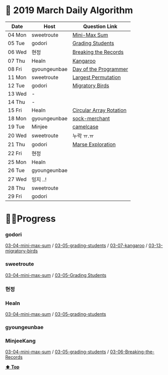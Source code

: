 # 🌿 2019 March Daily Algorithm


| Date |  Host       |  Question Link                                                             |
|------| ----------- | -------------------------------------------------------------------------- |
|04 Mon| sweetroute | [Mini-Max Sum](https://www.hackerrank.com/challenges/mini-max-sum) |
|05 Tue| godori | [Grading Students](https://www.hackerrank.com/challenges/grading) |
|06 Wed| 현정 | [Breaking the Records](https://www.hackerrank.com/challenges/breaking-best-and-worst-records)|
|07 Thu| HeaIn | [Kangaroo](https://www.hackerrank.com/challenges/kangaroo) |
|08 Fri| gyoungeunbae | [Day of the Programmer](https://www.hackerrank.com/challenges/day-of-the-programmer) |
|11 Mon| sweetroute | [Largest Permutation](https://www.hackerrank.com/challenges/largest-permutation) |
|12 Tue| godori | [Migratory Birds](https://www.hackerrank.com/challenges/migratory-birds) |
|13 Wed| - | |
|14 Thu| - | |
|15 Fri| HeaIn | [Circular Array Rotation](https://www.hackerrank.com/challenges/circular-array-rotation) |
|18 Mon| gyoungeunbae |[sock-merchant](https://www.hackerrank.com/challenges/sock-merchant) |
|19 Tue| Minjee |[camelcase](https://www.hackerrank.com/challenges/camelcase) |
|20 Wed| sweetroute | 누락 ㅠ.ㅠ |
|21 Thu| godori | [Marse Exploration](https://www.hackerrank.com/challenges/mars-exploration)|
|22 Fri| 현정 | |
|25 Mon| HeaIn | |
|26 Tue| gyoungeunbae | |
|27 Wed| 밍지 ..!     | |
|28 Thu| sweetroute | |
|29 Fri| godori | |


#  👩‍💻Progress

### godori 
[03-04-mini-max-sum](https://github.com/godori/today-algorithm/blob/master/03-04-mini-max-sum.py)
/ [03-05-grading-students](https://github.com/godori/today-algorithm/blob/master/03-05-grading-students.py)
/ [03-07-kangaroo](https://github.com/godori/today-algorithm/blob/master/03-07-kangaroo.py)
/ [03-13-migratory-birds](https://github.com/godori/today-algorithm/blob/master/03-13-migratory-birds.py)
### sweetroute
[03-04-mini-max-sum](https://sweetroute.tistory.com/entry/HackerRankCMiniMax-Sum)
/ [03-05-Grading Students](https://sweetroute.tistory.com/entry/HackerRankCMars-Exploration)
### 현정
### HeaIn
[03-04-mini-max-sum](https://github.com/HeaIn/TodayAlgorithm/blob/master/0304MinMaxSum.java)
/ [03-05-grading-students](https://github.com/HeaIn/TodayAlgorithm/blob/master/0305GradingStudents.java)

### gyoungeunbae
### MinjeeKang
[03-04-mini-max-sum](https://github.com/MinjeeKang/devSkill/blob/master/todayAlgorithm/0304_javascriptNodeJS_MiniMaxSum.txt)
/ [03-05-grading-students](https://github.com/MinjeeKang/devSkill/blob/master/todayAlgorithm/0305_javascriptNodeJS_Grading%20Students.txt) / [03-06-Breaking-the-Records](https://github.com/MinjeeKang/devSkill/blob/master/todayAlgorithm/0306_javascriptNodeJS_BreakingtheRecords.txt)

**[⬆ Top](#)**

